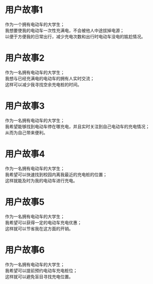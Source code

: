 # 用户故事1
作为一个拥有电动车的大学生；  
我想要使我的电动车一次性充满电，不会被他人中途拔掉电源；  
以便于方便我的日常出行，减少充电次数和出行时电动车没电的尴尬情况。

# 用户故事2
作为一名拥有电动车的大学生；  
我想与已经充满电的电动车的拥有人实时交流；  
这样可以减少我寻找空余充电桩的时间。

# 用户故事3
作为一名拥有电动车的大学生；  
我希望能够找到电动车停在哪充电，并且实时关注到自己电动车的充电情况；  
从而为自己带来便利。

# 用户故事4
作为一名拥有电动车的大学生；  
我希望可以快速找到校园内离我最近的充电桩的位置；  
这样就能及时为我的电动车进行充电。

# 用户故事5
作为一名拥有电动车的大学生；  
我希望可以获得一定的电动车充电优惠；  
这样就可以节省我在这方面的开销。

# 用户故事6
作为一名拥有电动车的大学生；  
我希望可以提前预约电动车充电桩位；  
这样就可以避免盲目寻找充电位置。

